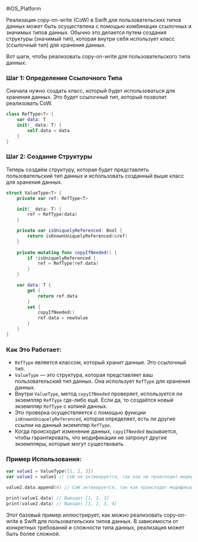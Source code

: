 #iOS_Platform

Реализация copy-on-write (CoW) в Swift для пользовательских типов данных может быть осуществлена с помощью комбинации ссылочных и значимых типов данных. Обычно это делается путем создания структуры (значимый тип), которая внутри себя использует класс (ссылочный тип) для хранения данных. 

Вот шаги, чтобы реализовать copy-on-write для пользовательского типа данных:

### Шаг 1: Определение Ссылочного Типа

Сначала нужно создать класс, который будет использоваться для хранения данных. Это будет ссылочный тип, который позволит реализовать CoW.

```swift
class RefType<T> {
    var data: T
    init(_ data: T) {
        self.data = data
    }
}
```

### Шаг 2: Создание Структуры

Теперь создаём структуру, которая будет представлять пользовательский тип данных и использовать созданный выше класс для хранения данных.

```swift
struct ValueType<T> {
    private var ref: RefType<T>

    init(_ data: T) {
        ref = RefType(data)
    }

    private var isUniquelyReferenced: Bool {
        return isKnownUniquelyReferenced(&ref)
    }
    
    private mutating func copyIfNeeded() {
        if !isUniquelyReferenced {
            ref = RefType(ref.data)
        }
    }

    var data: T {
        get {
            return ref.data
        }
        set {
            copyIfNeeded()
            ref.data = newValue
        }
    }
}
```

### Как Это Работает:

- `RefType` является классом, который хранит данные. Это ссылочный тип.
- `ValueType` — это структура, которая представляет ваш пользовательский тип данных. Она использует `RefType` для хранения данных.
- Внутри `ValueType`, метод `copyIfNeeded` проверяет, используется ли экземпляр `RefType` где-либо ещё. Если да, то создаётся новый экземпляр `RefType` с копией данных.
- Это проверка осуществляется с помощью функции `isKnownUniquelyReferenced`, которая определяет, есть ли другие ссылки на данный экземпляр `RefType`.
- Когда происходит изменение данных, `copyIfNeeded` вызывается, чтобы гарантировать, что модификации не затронут другие экземпляры, которые могут существовать.

### Пример Использования:

```swift
var value1 = ValueType([1, 2, 3])
var value2 = value1 // CoW не активируется, так как не происходит модификация.

value2.data.append(4) // CoW активируется, так как происходит модификация.

print(value1.data) // Выводит [1, 2, 3]
print(value2.data) // Выводит [1, 2, 3, 4]
```

Этот базовый пример иллюстрирует, как можно реализовать copy-on-write в Swift для пользовательских типов данных. В зависимости от конкретных требований и сложности типа данных, реализация может быть более сложной.
